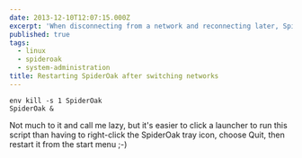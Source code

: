 ```yaml
---
date: 2013-12-10T12:07:15.000Z
excerpt: 'When disconnecting from a network and reconnecting later, SpiderOak always stays "disconnected" here and doesn''t backup any more files. Here''s a simple script I run in that case:'
published: true
tags:
  - linux
  - spideroak
  - system-administration
title: Restarting SpiderOak after switching networks
---
```

```shell
env kill -s 1 SpiderOak
SpiderOak &
```

Not much to it and call me lazy, but it's easier to click a launcher to run this script than having to right-click the SpiderOak tray icon, choose Quit, then restart it from the start menu ;-)
